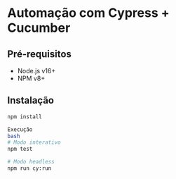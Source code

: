 # Automação com Cypress + Cucumber

## Pré-requisitos
- Node.js v16+
- NPM v8+

## Instalação
```bash
npm install

Execução
bash
# Modo interativo
npm test

# Modo headless
npm run cy:run
